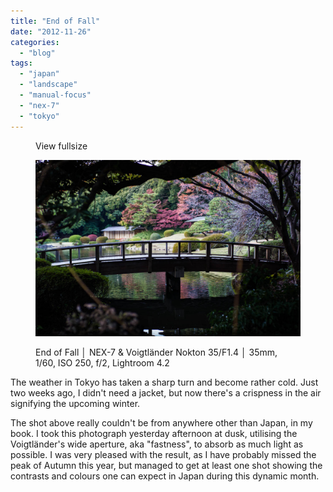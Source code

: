 ```yaml
---
title: "End of Fall"
date: "2012-11-26"
categories: 
  - "blog"
tags: 
  - "japan"
  - "landscape"
  - "manual-focus"
  - "nex-7"
  - "tokyo"
---
```


<figure>

View fullsize

![End of Fall │&nbsp;NEX-7 &amp; Voigtländer Nokton 35/F1.4&nbsp;│ 35mm, 1/60,&nbsp;ISO 250, f/2, Lightroom 4.2](/assets/images/bcfb1-dsc01731.jpg)

<figcaption>



End of Fall │ NEX-7 & Voigtländer Nokton 35/F1.4 │ 35mm, 1/60, ISO 250, f/2, Lightroom 4.2





</figcaption>



</figure>

The weather in Tokyo has taken a sharp turn and become rather cold. Just two weeks ago, I didn't need a jacket, but now there's a crispness in the air signifying the upcoming winter.  

The shot above really couldn't be from anywhere other than Japan, in my book. I took this photograph yesterday afternoon at dusk, utilising the Voigtländer's wide aperture, aka "fastness", to absorb as much light as possible. I was very pleased with the result, as I have probably missed the peak of Autumn this year, but managed to get at least one shot showing the contrasts and colours one can expect in Japan during this dynamic month.
